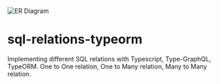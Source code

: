 ![ER Diagram](https://user-images.githubusercontent.com/61529129/123319964-69331000-d531-11eb-9d57-d27d3f2d2ef0.jpg)
# sql-relations-typeorm
Implementing different SQL relations with Typescript, Type-GraphQL, TypeORM. One to One relation, One to Many relation, Many to Many relation.
